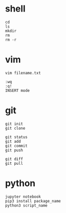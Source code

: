 # shell
```
cd
ls
mkdir
rm
rm -r
```


# vim
```
vim filename.txt
```

```
:wq
:q!
INSERT mode
```

# git
```
git init
git clone

git status
git add
git commit
git push

git diff
git pull
```

# python
```
jupyter notebook
pip3 install package_name
python3 script_name
```
